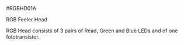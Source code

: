 <!--- PrjInfo ---> <!--- Please remove this line after manually editing --->
<!--- 00a56be08b96043df9e37d6aff7b6990 --->
<!--- Created:20170111-16:38: ---> 
<!--- Author:Mlab: ---> 
<!--- AuthorEmail:mlab@mlab.cz: ---> 
<!--- Tags:imported: ---> 
<!--- Ust:None: ---> 
<!--- Name:RGBHD01A: --->
#RGBHD01A 
<!--- LongName --->
RGB Feeler Head
<!--- ELongName ---> 

<!--- Lead --->
RGB Head consists of 3 pairs of Read, Green and Blue LEDs and of one 
fototransistor.
<!--- ELead ---> 


​
​
<!--- Description --->
<!--- EDescription --->
<!--- Content --->
<!--- EContent --->
            